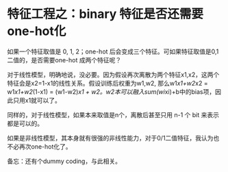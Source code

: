 # 特征工程之：binary 特征是否还需要one-hot化

如果一个特征取值是 0, 1, 2；one-hot 后会变成三个特征。可如果特征取值是0,1二值的，是否需要one-hot 成两个特征呢？

对于线性模型，明确地说，没必要。因为假设再次离散为两个特征x1,x2，这两个特征会是x2=1-x1的线性关系。假设训练后权重为w1,w2, 那么w1*x1+w2*x2 = w1*x1+w2*(1-x1) = (w1-w2)*x1 + w2。w2本可以融入sum(wi*xi)+b中的bias项，因此只用x1就可以了。

同样的，对于线性模型，如果本来取值是n个，离散后甚至只用 n-1 个 bit 来表示都是可以的。

如果是非线性模型，其本身就有很强的非线性能力，对于0/1二值特征，我认为也不必再次one-hot化了。

备忘：还有个dummy coding，与此相关。
